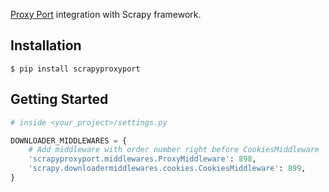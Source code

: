 [Proxy Port](https://github.com/proxyport/py-proxyport) integration with Scrapy framework.

## Installation

```shell
$ pip install scrapyproxyport
```
## Getting Started

```python
# inside <your_project>/settings.py

DOWNLOADER_MIDDLEWARES = {
    # Add middleware with order number right before CookiesMiddleware
    'scrapyproxyport.middlewares.ProxyMiddleware': 898,
    'scrapy.downloadermiddlewares.cookies.CookiesMiddleware': 899,
}
```
